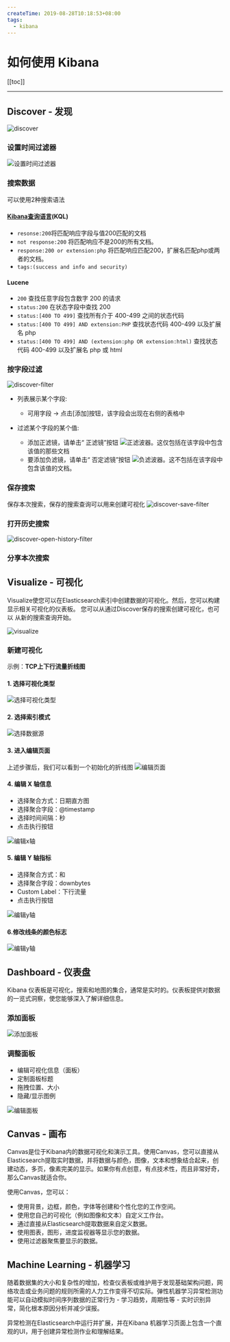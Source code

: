 ```yaml
---
createTime: 2019-08-28T10:18:53+08:00
tags:
  - kibana
---
```


# 如何使用 Kibana

<ArticleMeta />

[[toc]]

---

## Discover - 发现

![discover](./discover.png)

### 设置时间过滤器

![设置时间过滤器](https://www.elastic.co/guide/en/kibana/current/images/Timepicker-View.png)

### 搜索数据
可以使用2种搜索语法

#### [Kibana查询语言](https://www.elastic.co/guide/en/kibana/7.0/kuery-query.html)(KQL) 
- `resonse:200`将匹配响应字段与值200匹配的文档
- `not response:200` 将匹配响应不是200的所有文档。
- `response:200 or extension:php` 将匹配响应匹配200，扩展名匹配php或两者的文档。
- `tags:(success and info and security)`

#### Lucene
- `200` 查找任意字段包含数字 200 的请求
- `status:200` 在状态字段中查找 200
- `status:[400 TO 499]` 查找所有介于 400-499 之间的状态代码
- `status:[400 TO 499] AND extension:PHP` 查找状态代码 400-499 以及扩展名 php
- `status:[400 TO 499] AND (extension:php OR extension:html)` 查找状态代码 400-499 以及扩展名 php 或 html

### 按字段过滤
![discover-filter](./discover-filter.png)

- 列表展示某个字段: 
  - 可用字段 -> 点击[添加]按钮，该字段会出现在右侧的表格中

- 过滤某个字段的某个值:
  - 添加正滤镜，请单击“ 正滤镜”按钮 ![](https://www.elastic.co/guide/en/kibana/7.3/images/PositiveFilter.jpg)正滤波器。这仅包括在该字段中包含该值的那些文档
  - 要添加负滤镜，请单击“ 否定滤镜”按钮 ![](https://www.elastic.co/guide/en/kibana/7.3/images/NegativeFilter.jpg)负滤波器。这不包括在该字段中包含该值的文档。

### 保存搜索
保存本次搜索，保存的搜索查询可以用来创建可视化
![discover-save-filter](./discover-save-filter.png)

### 打开历史搜索
![discover-open-history-filter](./discover-open-history-filter.png)

### 分享本次搜索

## Visualize - 可视化
Visualize使您可以在Elasticsearch索引中创建数据的可视化。然后，您可以构建显示相关可视化的仪表板。
您可以从通过Discover保存的搜索创建可视化，也可以 从新的搜索查询开始。

![visualize](./visualize.png)

### 新建可视化

示例：**TCP上下行流量折线图** 

#### 1. 选择可视化类型
![选择可视化类型](./visualize-new-step-1.png)

#### 2. 选择索引模式
![选择数据源](./visualize-new-step-2.png)

#### 3. 进入编辑页面
上述步骤后，我们可以看到一个初始化的折线图
![编辑页面](./visualize-new-step-3.png)

#### 4. 编辑 X 轴信息
- 选择聚合方式：日期直方图
- 选择聚合字段：@timestamp
- 选择时间间隔：秒
- 点击执行按钮

![编辑x轴](./visualize-new-step-4.png)

#### 5. 编辑 Y 轴指标
- 选择聚合方式：和
- 选择聚合字段：downbytes
- Custom Label：下行流量
- 点击执行按钮

![编辑y轴](./visualize-new-step-5.png)

#### 6.修改线条的颜色标志
![编辑y轴](./visualize-new-step-6.png)


## Dashboard - 仪表盘 
Kibana 仪表板是可视化，搜索和地图的集合，通常是实时的。仪表板提供对数据的一览式洞察，使您能够深入了解详细信息。

### 添加面板
![添加面板](./dashboard-add-panel.png)

### 调整面板
- 编辑可视化信息（面板）
- 定制面板标题
- 拖拽位置、大小
- 隐藏/显示图例

![编辑面板](./dashboard-edit-panel.png)


## Canvas - 画布

Canvas是位于Kibana内的数据可视化和演示工具。使用Canvas，您可以直接从Elasticsearch提取实时数据，并将数据与颜色，图像，文本和想象结合起来，创建动态，多页，像素完美的显示。如果你有点创意，有点技术性，而且非常好奇，那么Canvas就适合你。

使用Canvas，您可以：
- 使用背景，边框，颜色，字体等创建和个性化您的工作空间。
- 使用您自己的可视化（例如图像和文本）自定义工作台。
- 通过直接从Elasticsearch提取数据来自定义数据。
- 使用图表，图形，进度监视器等显示您的数据。
- 使用过滤器聚焦要显示的数据。

## Machine Learning - 机器学习

随着数据集的大小和复杂性的增加，检查仪表板或维护用于发现基础架构问题，网络攻击或业务问题的规则所需的人力工作变得不切实际。弹性机器学习异常检测功能可以自动模拟时间序列数据的正常行为 - 学习趋势，周期性等 - 实时识别异常，简化根本原因分析并减少误报。

异常检测在Elasticsearch中运行并扩展，并在Kibana 机器学习页面上包含一个直观的UI，用于创建异常检测作业和理解结果。